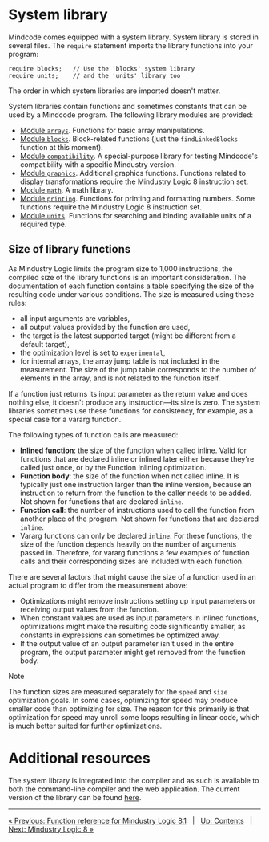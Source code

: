 # System library

Mindcode comes equipped with a system library. System library is stored in several files. The `require` statement imports the library functions into your program:

```
require blocks;   // Use the 'blocks' system library
require units;    // and the 'units' library too
```

The order in which system libraries are imported doesn't matter.

System libraries contain functions and sometimes constants that can be used by a Mindcode program. The following library modules are provided:

* [Module `arrays`](SYSTEM-LIBRARY-ARRAYS.markdown). Functions for basic array manipulations.
* [Module `blocks`](SYSTEM-LIBRARY-BLOCKS.markdown). Block-related functions (just the `findLinkedBlocks` function at this moment).
* [Module `compatibility`](SYSTEM-LIBRARY-COMPATIBILITY.markdown). A special-purpose library for testing Mindcode's compatibility with a specific Mindustry version.
* [Module `graphics`](SYSTEM-LIBRARY-GRAPHICS.markdown). Additional graphics functions. Functions related to display transformations require the Mindustry Logic 8 instruction set.
* [Module `math`](SYSTEM-LIBRARY-MATH.markdown). A math library.
* [Module `printing`](SYSTEM-LIBRARY-PRINTING.markdown). Functions for printing and formatting numbers. Some functions require the Mindustry Logic 8 instruction set.
* [Module `units`](SYSTEM-LIBRARY-UNITS.markdown). Functions for searching and binding available units of a required type.

## Size of library functions

As Mindustry Logic limits the program size to 1,000 instructions, the compiled size of the library functions is an important consideration. The documentation of each function contains a table specifying the size of the resulting code under various conditions. The size is measured using these rules:

- all input arguments are variables,
- all output values provided by the function are used,
- the target is the latest supported target (might be different from a default target),
- the optimization level is set to `experimental`,
- for internal arrays, the array jump table is not included in the measurement. The size of the jump table corresponds to the number of elements in the array, and is not related to the function itself.

If a function just returns its input parameter as the return value and does nothing else, it doesn't produce any instruction—its size is zero. The system libraries sometimes use these functions for consistency, for example, as a special case for a vararg function.  

The following types of function calls are measured:

- **Inlined function**: the size of the function when called inline. Valid for functions that are declared inline or inlined later either because they're called just once, or by the Function Inlining optimization.
- **Function body**: the size of the function when not called inline. It is typically just one instruction larger than the inline version, because an instruction to return from the function to the caller needs to be added. Not shown for functions that are declared `inline`.
- **Function call**: the number of instructions used to call the function from another place of the program. Not shown for functions that are declared `inline`.
- Vararg functions can only be declared `inline`. For these functions, the size of the function depends heavily on the number of arguments passed in. Therefore, for vararg functions a few examples of function calls and their corresponding sizes are included with each function.

There are several factors that might cause the size of a function used in an actual program to differ from the measurement above:

- Optimizations might remove instructions setting up input parameters or receiving output values from the function.
- When constant values are used as input parameters in inlined functions, optimizations might make the resulting code significantly smaller, as constants in expressions can sometimes be optimized away. 
- If the output value of an output parameter isn't used in the entire program, the output parameter might get removed from the function body.

> [!NOTE]
> The function sizes are measured separately for the `speed` and `size` optimization goals. In some cases, optimizing for speed may produce smaller code than optimizing for size. The reason for this primarily is that optimization for speed may unroll some loops resulting in linear code, which is much better suited for further optimizations.

# Additional resources

The system library is integrated into the compiler and as such is available to both the command-line compiler and the web application. The current version of the library can be found [here](https://github.com/cardillan/mindcode/tree/main/compiler/src/main/resources/library).

---

[« Previous: Function reference for Mindustry Logic 8.1](FUNCTIONS-81.markdown) &nbsp; | &nbsp; [Up: Contents](SYNTAX.markdown) &nbsp; | &nbsp; [Next: Mindustry Logic 8 »](MINDUSTRY-8.markdown)
